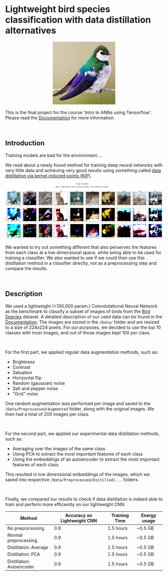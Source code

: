 # Lightweight bird species classification with data distillation alternatives

<p align="center"><img src='Data\Use\Valid\VIOLET GREEN SWALLOW\1.jpg' width=200></p>

This is the final project for the course 'Intro to ANNs using Tensorflow'. Please read the [Documentation](Documentation\Documentation.md) for more information.

<br />

## Introduction

Training models are bad for the environment.... 

We read about a newly found method for training deep neural networks with very little data and achieving very good results using something called [data distillation via kernel induced points (KIP)](https://ai.googleblog.com/2021/12/training-machine-learning-models-more.html).

<p align="center"><img src='Documentation\Media\KIP_distillation.png' width=800></p>

We wanted to try out something different that also perserves the features from each class at a low dimensional space, while being able to be used for training a classifier. We also wanted to see if we could then use this distillation method in a classifier directly, not as a preprocessing step and compare the results.

<br />

## Description

We used a lightweight (<100,000 param.) Convolutational Neural Network as the benchmark to classify a subset of images of birds from the [Bird Species](https://www.kaggle.com/gpiosenka/100-bird-species) dataset. A detailed description of our used data can be found in the [Documentation](Documentation\Documentation.md). The images are stored in the `/Data/` folder and are resized to a size of 224x224 pixels. For our purposes, we decided to use the top 10 classes with most images, and out of those images kept 100 per class. 

<br />

For the first part, we applied regular data augmentation methods, such as:

- Brightness
- Contrast
- Satuation
- Horizontal flip
- Random (gaussian) noise
- Salt and pepper noise
- "Grid" noise

One random augmentation was performed per image and saved to the `/Data/Preprocessed/Augmented` folder, along with the original images. We then had a total of 200 images per class.

<br />

For the second part, we applied our experimental data distillation methods, such as:

- Averaging over the images of the same class
- Using PCA to extract the most important features of each class
- Using the embeddings of an autoencoder to extract the most important features of each class

This resulted in low dimensional embeddings of the images, which we saved into respective `/Data/Preprocessed/Distilled/...` folders. 

<br />

Finally, we compared our results to check if data distillation is indeed able to train and perform more efficiently on our lightweight CNN: 

| Method | Accuracy on Lightweight CNN | Training Time | Energy usage |
|--------|------------------------------|---------------|--------------|
| No preprocessing | 0.9 | 1.5 hours | ~0.5 GB |
| Normal preprocessing | 0.9 | 1.5 hours | ~0.5 GB |
| Distillation: Average | 0.9 | 1.5 hours | ~0.5 GB |
| Distillation: PCA | 0.9  | 1.5 hours | ~0.5 GB |
| Distillation: Autoencoder | 0.9  | 1.5 hours | ~0.5 GB |

